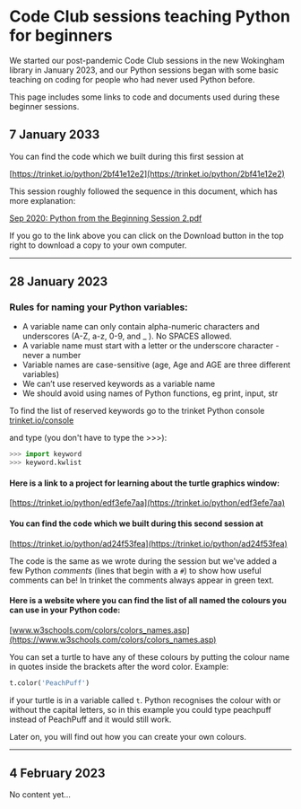 # Code Club sessions teaching Python for beginners

We started our post-pandemic Code Club sessions in the new Wokingham library in January 2023, and our Python sessions began with some basic teaching on coding for people who had never used Python before.

This page includes some links to code and documents used during these beginner sessions.

## 7 January 2033

You can find the code which we built during this first session at

[https://trinket.io/python/2bf41e12e2](https://trinket.io/python/2bf41e12e2)

This session roughly followed the sequence in this document, which has more explanation:

[Sep 2020: Python from the Beginning Session 2.pdf](https://github.com/WokLibCodeClub/OnlineCodeclub/blob/master/20200915%20Python%20from%20the%20Beginning%20Session%202.pdf)

If you go to the link above you can click on the Download button in the top right to download a copy to your own computer.

---

## 28 January 2023

### Rules for naming your Python variables:
- A variable name can only contain alpha-numeric characters and underscores (A-Z, a-z, 0-9, and _ ). No SPACES allowed.
- A variable name must start with a letter or the underscore character - never a number
- Variable names are case-sensitive (age, Age and AGE are three different variables)
- We can’t use reserved keywords as a variable name
- We should avoid using names of Python functions, eg print, input, str

To find the list of reserved keywords go to the trinket Python console [trinket.io/console](https://trinket.io/console)

and type (you don't have to type the >>>):

```python
>>> import keyword
>>> keyword.kwlist
```

#### Here is a link to a project for learning about the turtle graphics window:

[https://trinket.io/python/edf3efe7aa](https://trinket.io/python/edf3efe7aa)

#### You can find the code which we built during this second session at

[https://trinket.io/python/ad24f53fea](https://trinket.io/python/ad24f53fea)

The code is the same as we wrote during the session but we've added a few Python *comments* (lines that begin with a ```#```) to show how useful comments can be! In trinket the comments always appear in green text.

#### Here is a website where you can find the list of all named the colours you can use in your Python code:

[www.w3schools.com/colors/colors_names.asp](https://www.w3schools.com/colors/colors_names.asp)

You can set a turtle to have any of these colours by putting the colour name in quotes inside the brackets after the word color. Example:

```Python
t.color('PeachPuff')
```

if your turtle is in a variable called ```t```. Python recognises the colour with or without the capital letters, so in this example you could type peachpuff instead of PeachPuff and it would still work.

Later on, you will find out how you can create your own colours.

---

## 4 February 2023

No content yet...

